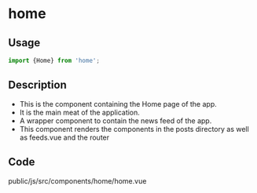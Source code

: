 # home

## Usage
```javascript
import {Home} from 'home';
```


## Description
- This is the component containing the Home page of the app.
- It is the main meat of the application.
- A wrapper component to contain the news feed of the app.
- This component renders the components in the posts directory as well as feeds.vue and the router


## Code
public/js/src/components/home/home.vue


